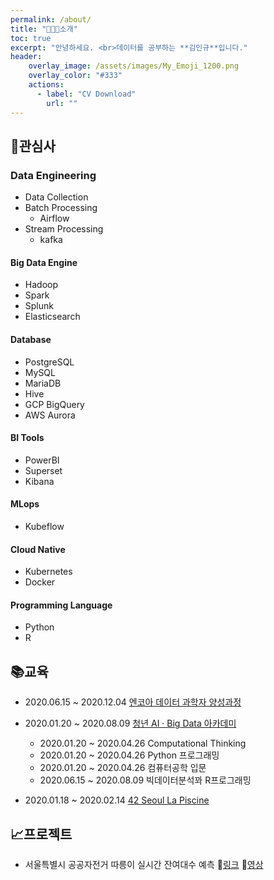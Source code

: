 ```yaml
---
permalink: /about/
title: "🧑🏻‍💻소개"
toc: true
excerpt: "안녕하세요. <br>데이터를 공부하는 **김인규**입니다."
header:
    overlay_image: /assets/images/My_Emoji_1200.png
    overlay_color: "#333"
    actions:
      - label: "CV Download"
        url: ""
---
```


## 👀관심사

### Data Engineering
  - Data Collection
  - Batch Processing
    - Airflow
  - Stream Processing
    - kafka

#### Big Data Engine
  - Hadoop
  - Spark
  - Splunk
  - Elasticsearch

#### Database
  - PostgreSQL
  - MySQL
  - MariaDB
  - Hive
  - GCP BigQuery
  - AWS Aurora

#### BI Tools
  - PowerBI
  - Superset
  - Kibana

#### MLops
  - Kubeflow

#### Cloud Native
  - Kubernetes
  - Docker

#### Programming Language
  - Python
  - R

## 📚교육

- 2020.06.15 ~ 2020.12.04 [엔코아 데이터 과학자 양성과정](https://playdata.io)

- 2020.01.20 ~ 2020.08.09 [청년 AI · Big Data 아카데미](https://pabi.smartlearn.io)
    
    - 2020.01.20 ~ 2020.04.26 Computational Thinking
    - 2020.01.20 ~ 2020.04.26 Python 프로그래밍
    - 2020.01.20 ~ 2020.04.26 컴퓨터공학 입문
    - 2020.06.15 ~ 2020.08.09 빅데이터분석꽈 R프로그래밍

- 2020.01.18 ~ 2020.02.14 [42 Seoul La Piscine](https://42seoul.kr/about)

## 📈프로젝트

- 서울특별시 공공자전거 따릉이 실시간 잔여대수 예측 🔗[링크](https://www2.slideshare.net/ssuser4c5412/ss-240320800) 🎥[영상](https://youtu.be/5Hc8c8loy_4)
